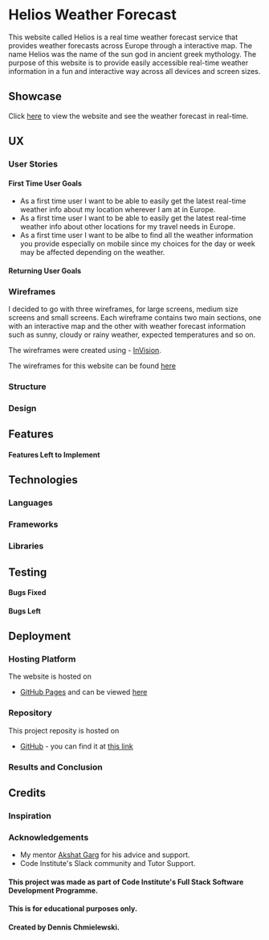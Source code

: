 # Helios Weather Forecast
This website called Helios is a real time weather forecast service that provides weather forecasts across Europe through a interactive map. The name Helios was the name of the sun god in ancient greek mythology.
The purpose of this website is to provide easily accessible real-time weather information in a fun and interactive way across all devices and screen sizes.




## Showcase
Click [here](https://tetrapak-dev.github.io/milestone-project-2/) to view the website and see the weather forecast in real-time.



## UX


### User Stories

#### First Time User Goals
- As a first time user I want to be able to easily get the latest real-time weather info about my location wherever I am at in Europe.
- As a first time user I want to be able to easily get the latest real-time weather info about other locations for my travel needs in Europe.
- As a first time user I want to be albe to find all the weather information you provide especially on mobile since my choices for the day or week may be affected depending on the weather.



#### Returning User Goals





### Wireframes
I decided to go with three wireframes, for large screens, medium size screens and small screens. Each wireframe contains two main sections, one with an interactive map and the other with weather forecast information such as sunny, cloudy or rainy weather, expected temperatures and so on.

The wireframes were created using - [InVision](https://www.invisionapp.com/). 

The wireframes for this website can be found [here](https://dennischmielewski323696.invisionapp.com/freehand/Helios-Weather-Forecast-bgy1wmerW)



### Structure


### Design


## Features




#### Features Left to Implement






## Technologies








### Languages 



### Frameworks


### Libraries 


## Testing































#### Bugs Fixed





#### Bugs Left






## Deployment

### Hosting Platform
The website is hosted on 
- [GitHub Pages](https://pages.github.com/) and can be viewed [here](https://tetrapak-dev.github.io/milestone-project-2/)


### Repository
This project reposity is hosted on  
- [GitHub](https://github.com/) - you can find it at [this link](https://tetrapak-dev.github.io/milestone-project-2/)

### Results and Conclusion


## Credits




### Inspiration


### Acknowledgements
- My mentor [Akshat Garg](https://github.com/akshatnitd) for his advice and support.
- Code Institute's Slack community and Tutor Support.



#### This project was made as part of Code Institute's Full Stack Software Development Programme. 
#### This is for educational purposes only.
#### Created by Dennis Chmielewski.

